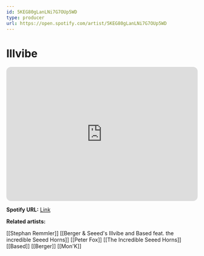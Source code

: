 ```yaml
---
id: 5KEG80gLanLNi7G7OUp5WD
type: producer
url: https://open.spotify.com/artist/5KEG80gLanLNi7G7OUp5WD
---
```

# Illvibe

<iframe style="border-radius:12px" src="https://open.spotify.com/embed/artist/5KEG80gLanLNi7G7OUp5WD" width="100%" height="352" frameBorder="0" allowfullscreen="" allow="autoplay; clipboard-write; encrypted-media; fullscreen; picture-in-picture" loading="lazy"></iframe>

**Spotify URL:** [Link](https://open.spotify.com/artist/5KEG80gLanLNi7G7OUp5WD)

**Related artists:**

[[Stephan Remmler]]
[[Berger & Seeed's Illvibe and Based feat. the incredible Seeed Horns]]
[[Peter Fox]]
[[The Incredible Seeed Horns]]
[[Based]]
[[Berger]]
[[Mon'K]]
